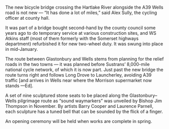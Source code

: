 The new bicycle bridge crossing the Hartlake River alongside the A39
Wells road is not new — “It has done a lot of miles,” said Alex Sully,
the cycling officer at county hall.

It was part of a bridge bought second-hand by the county council some
years ago to do temporary service at various construction sites, and WS
Atkins staff (most of them formerly with the Somerset highways
department) refurbished it for new two-wheel duty. It was swung into
place in mid-January.

The route between Glastonbury and Wells stems from planning for the
relief roads in the two towns — it was planned before Sustrans’
8,000-mile national cycle network, of which it is now part. Just past
the new bridge the route turns right and follows Long Drove to
Launcherley, avoiding A39 traffic
<span class="ednote">[and arrives in Wells near where
the Morrison supermarket now stands —Ed]</span>.

A set of nine sculptured stone seats to be placed along the
Glastonbury–Wells pilgrimage route as “sound waymarkers” was unveiled by
Bishop Jim Thompson in November. By artists Barry Cooper and Laurence
Parnell, each sculpture has a tuned bell that can be sounded by the
flick of a finger.

An opening ceremony will be held when works are complete in spring.
